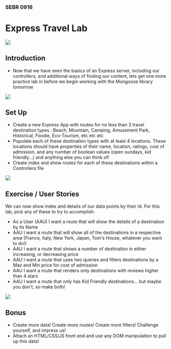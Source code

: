 ### SEBR 0916

# Express Travel Lab

![](https://pbs.twimg.com/media/EJXHM0VXsAIFczi.jpg)

## Introduction
- Now that we have seen the basics of an Express server, including our controllers, and additional ways of finding our content, lets get one more practice lab in before we begin working with the Mongoose library tomorrow

![](https://prod-ripcut-delivery.disney-plus.net/v1/variant/disney/A8F03F860DC0D97F9ECFF7C436A4336E024F3A4CDB6D1C85F095FE63D5D342C7/scale?width=440&aspectRatio=1.78&format=webp)

## Set Up

- Create a new Express App with routes for no less than 3 travel destination types : Beach, Mountain, Camping, Amusement Park, Historical, Foodie, Eco-Tourism, etc etc etc
- Populate each of these destination types with at least 4 locations. These locations should have properties of their name, location, ratings, cost of admission, and any number of boolean values (open sundays, kid friendly...) and anything else you can think of!
- Create index and show routes for each of these destinations within a Controllers file
  
![](https://static1.srcdn.com/wordpress/wp-content/uploads/2020/08/Simpsons-Tall-Tales.jpg)

## Exercise / User Stories

We can now show index and details of our data points by their Id. For this lab, pick any of these to try to accomplish:

- As a User (AAU) I want a route that will show the details of a destination by its Name
- AAU I want a route that will show all of the destinations in a respective area (France, Italy, New York, Japan, Tom's House, whatever you want to do!)
- AAU I want a route that shows a number of destination in either increasing, or decreasing price
- AAU I want a route that uses two queries and filters destinations by a Max and Min price for cost of admission
- AAU I want a route that renders only destinations with reviews higher than 4 stars
- AAU I want a route that only has Kid Friendly destinations... but maybe you don't, so make both!
  
![](https://reviewnebula.wordpress.com/wp-content/uploads/2020/05/simpson-safari.jpg)

## Bonus
- Create more data! Create more routes! Create more filters! Challenge yourself, and impress us!
- Attach an HTML/CSS/JS front end and use any DOM manipulation to pull up this data!

